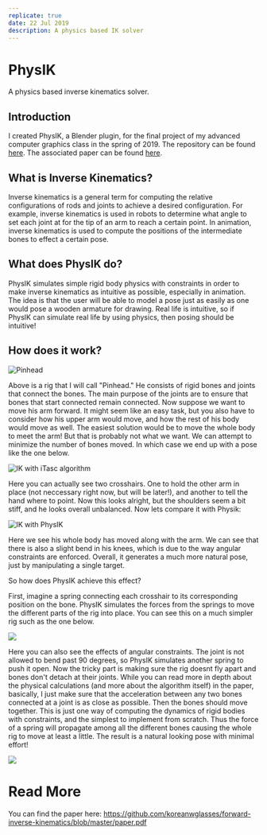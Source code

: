 ```yaml
---
replicate: true
date: 22 Jul 2019
description: A physics based IK solver
---
```


# PhysIK
A physics based inverse kinematics solver.

## Introduction

I created PhysIK, a Blender plugin, for the final project of my advanced computer graphics class in the spring of 2019. The repository can be found [here](https://github.com/koreanwglasses/forward-inverse-kinematics). The associated paper can be found [here](https://github.com/koreanwglasses/forward-inverse-kinematics/blob/master/paper.pdf). 

## What is Inverse Kinematics?

Inverse kinematics is a general term for computing the relative configurations of rods and joints to achieve a desired configuration. For example, inverse kinematics is used in robots to determine what angle to set each joint at for the tip of an arm to reach a certain point. In animation, inverse kinematics is used to compute the positions of the intermediate bones to effect a certain pose. 

## What does PhysIK do?

PhysIK simulates simple rigid body physics with constraints in order to make inverse kinematics as intuitive as possible, especially in animation. The idea is that the user will be able to model a pose just as easily as one would pose a wooden armature for drawing. Real life is intuitive, so if PhysIK can simulate real life by using physics, then posing should be intuitive!

## How does it work?

![Pinhead](https://github.com/koreanwglasses/forward-inverse-kinematics/raw/master/docs/pinhead.png)

Above is a rig that I will call "Pinhead." He consists of rigid bones and joints that connect the bones. The main purpose of the joints are to ensure that bones that start connected remain connected. Now suppose we want to move his arm forward. It might seem like an easy task, but you also have to consider how his upper arm would move, and how the rest of his body would move as well. The easiest solution would be to move the whole body to meet the arm! But that is probably not what we want. We can attempt to minimize the number of bones moved. In which case we end up with a pose like the one below.

![IK with iTasc algorithm](https://github.com/koreanwglasses/forward-inverse-kinematics/raw/master/docs/pose-hand-itasc.png)

Here you can actually see two crosshairs. One to hold the other arm in place (not neccessary right now, but will be later!), and another to tell the hand where to point. Now this looks alright, but the shoulders seem a bit stiff, and he looks overall unbalanced. Now lets compare it with Physik:

![IK with PhysIK](https://github.com/koreanwglasses/forward-inverse-kinematics/raw/master/docs/pose-hand.png)

Here we see his whole body has moved along with the arm. We can see that there is also a slight bend in his knees, which is due to the way angular constraints are enforced. Overall, it generates a much more natural pose, just by manipulating a single target.

So how does PhysIK achieve this effect? 

First, imagine a spring connecting each crosshair to its corresponding position on the bone. PhysIK simulates the forces from the springs to move the different parts of the rig into place. You can see this on a much simpler rig such as the one below.

![](https://github.com/koreanwglasses/forward-inverse-kinematics/raw/master/docs/demo-elbow.gif)

Here you can also see the effects of angular constraints. The joint is not allowed to bend past 90 degrees, so PhysIK simulates another spring to push it open. Now the tricky part is making sure the rig doesnt fly apart and bones don't detach at their joints. While you can read more in depth about the physical calculations (and more about the algorithm itself) in the paper, basically, I just make sure that the acceleration between any two bones connected at a joint is as close as possible. Then the bones should move together. This is just one way of computing the dynamics of rigid bodies with constraints, and the simplest to implement from scratch. Thus the force of a spring will propagate among all the different bones causing the whole rig to move at least a little. The result is a natural looking pose with minimal effort!

![](https://github.com/koreanwglasses/forward-inverse-kinematics/raw/master/docs/wave.gif)

# Read More

You can find the paper here: https://github.com/koreanwglasses/forward-inverse-kinematics/blob/master/paper.pdf